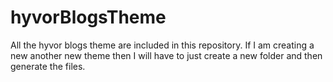 # hyvorBlogsTheme

All the hyvor blogs theme are included in this repository. If I am creating a new another new theme then I will have to just create a new folder and then generate the files.